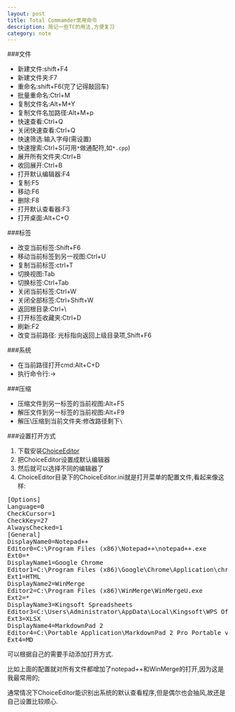 ```yaml
---
layout: post
title: Total Commamder常用命令
description: 简记一些TC的用法,方便复习
category: note
---
```



###文件
- 新建文件:shift+F4
- 新建文件夹:F7
- 重命名:shift+F6(完了记得敲回车)
- 批量重命名:Ctrl+M
- 复制文件名:Alt+M+Y
- 复制文件名加路径:Alt+M+p
- 快速查看:Ctrl+Q
- 关闭快速查看:Ctrl+Q
- 快速筛选:输入字母(需设置)
- 快速搜索:Ctrl+S(可用`*`做通配符,如`*.cpp`)
- 展开所有文件夹:Ctrl+B
- 收回展开:Ctrl+B
- 打开默认编辑器:F4
- 复制:F5
- 移动:F6
- 删除:F8
- 打开默认查看器:F3
- 打开桌面:Alt+C+O


###标签
- 改变当前标签:Shift+F6
- 移动当前标签到另一视图:Ctrl+U
- 复制当前标签:ctrl+T
- 切换视图:Tab
- 切换标签:Ctrl+Tab
- 关闭当前标签:Ctrl+W 
- 关闭全部标签:Ctrl+Shift+W
- 返回根目录:Ctrl+\
- 打开标签收藏夹:Ctrl+D
- 刷新:F2
- 改变当前路径: 光标指向返回上级目录项,Shift+F6

###系统
- 在当前路径打开cmd:Alt+C+D
- 执行命令行:→

###压缩
- 压缩文件到另一标签的当前视图:Alt+F5
- 解压文件到另一标签的当前视图:Alt+F9
- 解压\压缩到当前文件夹:修改路径剩下`\`

###设置打开方式
1. 下载安装[ChoiceEditor][1]
2. 把ChoiceEditor设置成默认编辑器
3. 然后就可以选择不同的编辑器了
4. ChoiceEditor目录下的ChoiceEditor.ini就是打开菜单的配置文件,看起来像这样:
<pre>
[Options]
Language=0
CheckCursor=1
CheckKey=27
AlwaysChecked=1
[General]
DisplayName0=Notepad++ 
Editor0=C:\Program Files (x86)\Notepad++\notepad++.exe
Ext0=*
DisplayName1=Google Chrome
Editor1=C:\Program Files (x86)\Google\Chrome\Application\chrome.exe
Ext1=HTML
DisplayName2=WinMerge
Editor2=C:\Program Files (x86)\WinMerge\WinMergeU.exe
Ext2=*
DisplayName3=Kingsoft Spreadsheets
Editor3=C:\Users\Administrator\AppData\Local\Kingsoft\WPS Office\9.1.0.4843\office6\et.exe
Ext3=XLSX
DisplayName4=MarkdownPad 2
Editor4=C:\Portable Application\MarkdownPad 2 Pro Portable v2.4.3.39518\MarkdownPad2.exe
Ext4=MD
</pre>

可以根据自己的需要手动添加打开方式.

比如上面的配置就对所有文件都增加了notepad++和WinMerge的打开,因为这是我最常用的;

通常情况下ChoiceEditor能识别出系统的默认查看程序,但是偶尔也会抽风,故还是自己设置比较顺心.

[1]:http://www.totalcmd.net/plugring/ChoiceEditor_patched.html